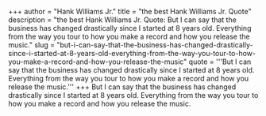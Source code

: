 +++
author = "Hank Williams Jr."
title = "the best Hank Williams Jr. Quote"
description = "the best Hank Williams Jr. Quote: But I can say that the business has changed drastically since I started at 8 years old. Everything from the way you tour to how you make a record and how you release the music."
slug = "but-i-can-say-that-the-business-has-changed-drastically-since-i-started-at-8-years-old-everything-from-the-way-you-tour-to-how-you-make-a-record-and-how-you-release-the-music"
quote = '''But I can say that the business has changed drastically since I started at 8 years old. Everything from the way you tour to how you make a record and how you release the music.'''
+++
But I can say that the business has changed drastically since I started at 8 years old. Everything from the way you tour to how you make a record and how you release the music.
